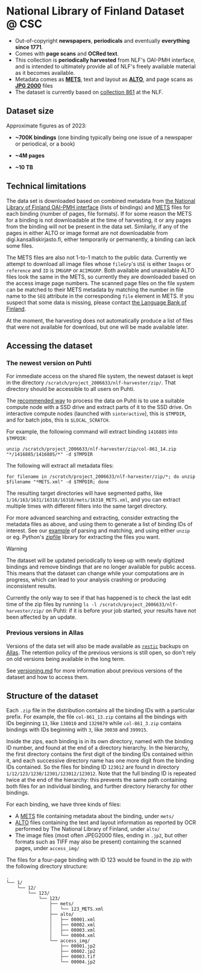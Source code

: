 # National Library of Finland Dataset @ CSC

- Out-of-copyright **newspapers**, **periodicals** and eventually **everything since 1771**.
- Comes with **page scans** and **OCRed text**.
- This collection is **periodically harvested** from NLF's OAI-PMH interface, and is intended to ultimately provide all of NLF's freely available material as it becomes available.
- Metadata comes as **[METS](https://en.wikipedia.org/wiki/Metadata_Encoding_and_Transmission_Standard)**, text and layout as **[ALTO](https://en.wikipedia.org/wiki/Analyzed_Layout_and_Text_Object)**, and page scans as **[JPG 2000](https://en.wikipedia.org/wiki/JPEG_2000)** files
- The dataset is currently based on [collection 861](https://digi.kansalliskirjasto.fi/collections?id=861&set_language=en) at the NLF.


## Dataset size

Approximate figures as of 2023:

- **~700K bindings** (one binding typically being one issue of a newspaper or periodical, or a book)

- **~4M pages**

- **~10 TB**

## Technical limitations

The data set is downloaded based on combined metadata from [the National Library of Finland OAI-PMH interface](https://wiki-emerita.it.helsinki.fi/display/Comhis/Interfaces+of+digi.kansalliskirjasto.fi#Interfacesofdigi.kansalliskirjasto.fi-OAI-PMH) (lists of bindings) and [METS](https://www.loc.gov/standards/mets/) files for each binding (number of pages, file formats). If for some reason the METS for a binding is not downloadable at the time of harvesting, it or any pages from the binding will not be present in the data set. Similarly, if any of the pages in either ALTO or image format are not downloadable from digi.kansalliskirjasto.fi, either temporarily or permanently, a binding can lack some files.

The METS files are also not 1-to-1 match to the public data. Currently we attempt to download all image files whose `fileGrp`'s `USE` is either `Images` or `reference` and `ID` is `IMGGRP` or `ACIMGGRP`. Both available and unavailable ALTO files look the same in the METS, so currently they are downloaded based on the access image page numbers. The scanned page files on the file system can be matched to their METS metadata by matching the number in file name to the `SEQ` attribute in the corresponding `file` element in METS. If you suspect that some data is missing, please contact [the Language Bank of Finland](https://www.kielipankki.fi/support/contact-us/).

At the moment, the harvesting does not automatically produce a list of files that were not available for download, but one will be made available later.


## Accessing the dataset

### The newest version on Puhti

For immediate access on the shared file system, the newest dataset is kept in the directory `/scratch/project_2006633/nlf-harvester/zip/`. That directory should be accessible to all users on Puhti.

The [recommended way](https://docs.csc.fi/computing/disk/) to process the data on Puhti is to use a suitable compute node with a SSD drive and extract parts of it to the SSD drive. On interactive compute nodes (launched with `sinteractive`), this is `$TMPDIR`, and for batch jobs, this is `$LOCAL_SCRATCH`.

For example, the following command will extract binding `1416885` into `$TMPDIR`:

`unzip /scratch/project_2006633/nlf-harvester/zip/col-861_14.zip "*/1416885/1416885/*" -d $TMPDIR`

The following will extract all metadata files:

`for filename in /scratch/project_2006633/nlf-harvester/zip/*; do unzip $filename "*METS.xml" -d $TMPDIR; done`

The resulting target directories will have segmented paths, like `1/16/163/1631/16318/16318/mets/16318_METS.xml`, and you can extract multiple times with different filters into the same target directory.

For more advanced searching and extracting, consider extracting the metadata files as above, and using them to generate a list of binding IDs of interest. See our [example](https://github.com/CSCfi/kielipankki-nlf-harvester/blob/main/docs/apptainer/filter.py) of parsing and matching, and using either `unzip` or eg. Python's [zipfile](https://docs.python.org/3/library/zipfile.html) library for extracting the files you want.

> [!WARNING]
> The dataset will be updated periodically to keep up with newly digitized bindings and remove bindings that are no longer available for public access. This means that the dataset can change while your computations are in progress, which can lead to your analysis crashing or producing inconsistent results.

Currently the only way to see if that has happened is to check the last edit time of the zip files by running `ls -l /scratch/project_2006633/nlf-harvester/zip/` on Puhti: if it is before your job started, your results have not been affected by an update.

### Previous versions in Allas

Versions of the data set will also be made available as [`restic`](https://restic.net/) backups on [Allas](https://docs.csc.fi/data/Allas/introduction/). The retention policy of the previous versions is still open, so don't rely on old versions being available in the long term.

See [versioning.md](versioning.md) for more information about previous versions of the dataset and how to access them.


## Structure of the dataset

Each `.zip` file in the distribution contains all the binding IDs with a particular prefix. For example, the file `col-861_13.zip` contains all the bindings with IDs beginning `13`, like `130010` and `1329879` while `col-861_3.zip` contains bindings with IDs beginning with `3`, like `30038` and `399915`.

Inside the zips, each binding is in its own directory, named with the binding ID number, and found at the end of a directory hierarchy. In the hierarchy, the first directory contains the first digit of the binding IDs contained within it, and each successive directory name has one more digit from the binding IDs contained. So the files for binding ID `123012` are found in directory
`1/12/123/1230/12301/123012/123012`. Note that the full binding ID is repeated twice at the end of the hierarchy: this prevents the same path containing both files for an individual binding, and further directory hierarchy for other bindings.

For each binding, we have three kinds of files:
- A [METS](https://www.loc.gov/standards/mets/) file containing metadata  about the binding, under `mets/`
- [ALTO](https://www.loc.gov/standards/alto/) files containing the text and layout information as reported by OCR performed by The National Library of Finland, under `alto/`
- The image files (most often JPEG2000 files, ending in `.jp2`, but other formats such as TIFF may also be present) containing the scanned pages, under `access_img/`

The files for a four-page binding with ID 123 would be found in the zip with the following directory structure:
```
.
└── 1/
    └── 12/
        └── 123/
            └── 123/
                ├── mets/
                │   └── 123_METS.xml
                ├── alto/
                │   ├── 00001.xml
                │   ├── 00002.xml
                │   ├── 00003.xml
                │   └── 00004.xml
                └── access_img/
                    ├── 00001.jp2
                    ├── 00002.jp2
                    ├── 00003.tif
                    └── 00004.jp2
```
